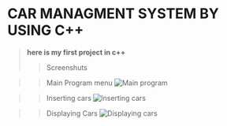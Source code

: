# CAR MANAGMENT SYSTEM BY USING C++
>**here is my first project in c++**
>>Screenshuts

>>Main Program menu
![Main program](https://github.com/eziraa/Car-Sale-Managment-System/blob/main/Image/main%20program.png)

>>Inserting cars
![Inserting cars](https://github.com/eziraa/Car-Sale-Managment-System/blob/main/Image/inserting.png)

>>Displaying Cars
![Displaying cars](https://github.com/eziraa/Car-Sale-Managment-System/blob/main/Image/displaying.png)

